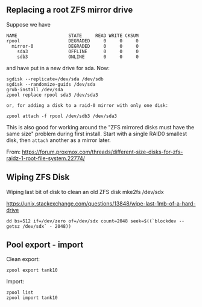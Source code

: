 ## Replacing a root ZFS mirror drive

Suppose we have

	NAME                   STATE     READ WRITE CKSUM
	rpool                  DEGRADED     0     0     0
	  mirror-0             DEGRADED     0     0     0
	    sda3               OFFLINE      0     0     0
	    sdb3               ONLINE       0     0     0

and have put in a new drive for sda.  Now:

    sgdisk --replicate=/dev/sda /dev/sdb
    sgdisk --randomize-guids /dev/sda
    grub-install /dev/sda
    zpool replace rpool sda3 /dev/sda3

    or, for adding a disk to a raid-0 mirror with only one disk:

    zpool attach -f rpool /dev/sdb3 /dev/sda3


This is also good for working around the "ZFS mirrored disks must have the same size" problem during first install.  Start with a single RAID0 smallest disk, then `attach` another as a mirror later.

From: https://forum.proxmox.com/threads/different-size-disks-for-zfs-raidz-1-root-file-system.22774/


## Wiping ZFS Disk
Wiping last bit of disk to clean an old ZFS disk
mke2fs /dev/sdx

https://unix.stackexchange.com/questions/13848/wipe-last-1mb-of-a-hard-drive

    dd bs=512 if=/dev/zero of=/dev/sdx count=2048 seek=$((`blockdev --getsz /dev/sdx` - 2048))


## Pool export - import

Clean export:

    zpool export tank10

Import:

    zpool list
    zpool import tank10